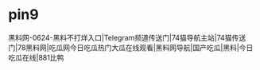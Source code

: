 # pin9
黑料网-0624-黑料不打烊入口|Telegram频道传送门|74猫导航主站|74猫传送门|78黑料网|吃瓜网今日吃瓜热门大瓜在线观看|黑料网导航|国产吃瓜|黑料|今日吃瓜在线|881比鸭
